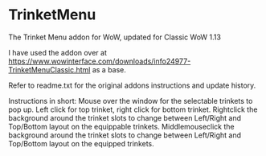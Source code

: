 # TrinketMenu
The Trinket Menu addon for WoW, updated for Classic WoW 1.13

I have used the addon over at https://www.wowinterface.com/downloads/info24977-TrinketMenuClassic.html as a base.

Refer to readme.txt for the original addons instructions and update history.

Instructions in short:
Mouse over the window for the selectable trinkets to pop up. Left click for top trinket, right click for bottom trinket.
Rightclick the background around the trinket slots to change between Left/Right and Top/Bottom layout on the equippable trinkets.
Middlemouseclick the background around the trinket slots to change between Left/Right and Top/Bottom layout on the equipped trinkets.
